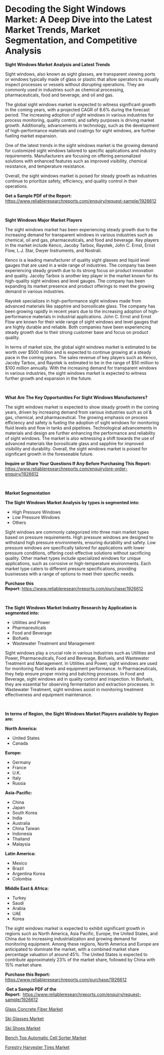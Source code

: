 <p><h1>Decoding the Sight Windows Market: A Deep Dive into the Latest Market Trends, Market Segmentation, and Competitive Analysis</h1></p><p><strong>Sight Windows Market Analysis and Latest Trends</strong></p>
<p><p>Sight windows, also known as sight glasses, are transparent viewing ports or windows typically made of glass or plastic that allow operators to visually inspect processes or vessels without disrupting operations. They are commonly used in industries such as chemical processing, pharmaceuticals, food and beverage, and oil and gas.</p><p>The global sight windows market is expected to witness significant growth in the coming years, with a projected CAGR of 8.6% during the forecast period. The increasing adoption of sight windows in various industries for process monitoring, quality control, and safety purposes is driving market growth. Additionally, advancements in technology, such as the development of high-performance materials and coatings for sight windows, are further fueling market expansion.</p><p>One of the latest trends in the sight windows market is the growing demand for customized sight windows tailored to specific applications and industry requirements. Manufacturers are focusing on offering personalized solutions with enhanced features such as improved visibility, chemical resistance, and temperature resistance.</p><p>Overall, the sight windows market is poised for steady growth as industries continue to prioritize safety, efficiency, and quality control in their operations.</p></p>
<p><strong>Get a Sample PDF of the Report:&nbsp;</strong> <a href="https://www.reliableresearchreports.com/enquiry/request-sample/1926612">https://www.reliableresearchreports.com/enquiry/request-sample/1926612</a></p>
<p>&nbsp;</p>
<p><strong>Sight Windows Major Market Players</strong></p>
<p><p>The sight windows market has been experiencing steady growth due to the increasing demand for transparent windows in various industries such as chemical, oil and gas, pharmaceuticals, and food and beverage. Key players in the market include Kenco, Jacoby Tarbox, Rayotek, John C. Ernst, Ernst Flow, L.J. Star, Dwyer Instruments, and Nostrali.</p><p>Kenco is a leading manufacturer of quality sight glasses and liquid level gauges that are used in a wide range of industries. The company has been experiencing steady growth due to its strong focus on product innovation and quality. Jacoby Tarbox is another key player in the market known for its high-quality sight windows and level gauges. The company has been expanding its market presence and product offerings to meet the growing demand in various industries.</p><p>Rayotek specializes in high-performance sight windows made from advanced materials like sapphire and borosilicate glass. The company has been growing rapidly in recent years due to the increasing adoption of high-performance materials in industrial applications. John C. Ernst and Ernst Flow are known for their wide range of sight windows and level gauges that are highly durable and reliable. Both companies have been experiencing steady growth due to their strong customer base and focus on product quality.</p><p>In terms of market size, the global sight windows market is estimated to be worth over $500 million and is expected to continue growing at a steady pace in the coming years. The sales revenue of key players such as Kenco, Jacoby Tarbox, and Rayotek is estimated to be in the range of $50 million to $100 million annually. With the increasing demand for transparent windows in various industries, the sight windows market is expected to witness further growth and expansion in the future.</p></p>
<p>&nbsp;</p>
<p><strong>What Are The Key Opportunities For Sight Windows Manufacturers?</strong></p>
<p><p>The sight windows market is expected to show steady growth in the coming years, driven by increasing demand from various industries such as oil & gas, chemical, and pharmaceutical. The growing emphasis on process efficiency and safety is fueling the adoption of sight windows for monitoring fluid levels and flow in tanks and pipelines. Technological advancements in materials and design are further enhancing the performance and reliability of sight windows. The market is also witnessing a shift towards the use of advanced materials like borosilicate glass and sapphire for improved visibility and durability. Overall, the sight windows market is poised for significant growth in the foreseeable future.</p></p>
<p><strong>Inquire or Share Your Questions If Any Before Purchasing This Report:</strong> <a href="https://www.reliableresearchreports.com/enquiry/pre-order-enquiry/1926612">https://www.reliableresearchreports.com/enquiry/pre-order-enquiry/1926612</a></p>
<p>&nbsp;</p>
<p><strong>Market Segmentation</strong></p>
<p><strong>The Sight Windows Market Analysis by types is segmented into:</strong></p>
<p><ul><li>High Pressure Windows</li><li>Low Pressure Windows</li><li>Others</li></ul></p>
<p><p>Sight windows are commonly categorized into three main market types based on pressure requirements. High pressure windows are designed to withstand high pressure environments, ensuring durability and safety. Low pressure windows are specifically tailored for applications with lower pressure conditions, offering cost-effective solutions without sacrificing quality. Other market types include specialized windows for unique applications, such as corrosive or high-temperature environments. Each market type caters to different pressure specifications, providing businesses with a range of options to meet their specific needs.</p></p>
<p><strong>Purchase this Report:&nbsp;</strong><a href="https://www.reliableresearchreports.com/purchase/1926612">https://www.reliableresearchreports.com/purchase/1926612</a></p>
<p>&nbsp;</p>
<p><strong>The Sight Windows Market Industry Research by Application is segmented into:</strong></p>
<p><ul><li>Utilities and Power</li><li>Pharmaceuticals</li><li>Food and Beverage</li><li>Biofuels</li><li>Wastewater Treatment and Management</li></ul></p>
<p><p>Sight windows play a crucial role in various industries such as Utilities and Power, Pharmaceuticals, Food and Beverage, Biofuels, and Wastewater Treatment and Management. In Utilities and Power, sight windows are used for monitoring fluid levels and equipment performance. In Pharmaceuticals, they help ensure proper mixing and batching processes. In Food and Beverage, sight windows aid in quality control and inspection. In Biofuels, they are essential for observing fermentation and extraction processes. In Wastewater Treatment, sight windows assist in monitoring treatment effectiveness and equipment maintenance.</p></p>
<p>&nbsp;</p>
<p><strong>In terms of Region, the Sight Windows Market Players available by Region are:</strong></p>
<p>
    <p> <strong> North America: </strong>
        <ul>
            <li>United States</li>
            <li>Canada</li>
        </ul>
        </p> 
    <p> <strong> Europe: </strong>
        <ul>
            <li>Germany</li>
            <li>France</li>
            <li>U.K.</li>
            <li>Italy</li>
            <li>Russia</li>
        </ul>
        </p> 
    <p> <strong> Asia-Pacific: </strong>
        <ul>
            <li>China</li>
            <li>Japan</li>
            <li>South Korea</li>
            <li>India</li>
            <li>Australia</li>
            <li>China Taiwan</li>
            <li>Indonesia</li>
            <li>Thailand</li>
            <li>Malaysia</li>
        </ul>
        </p> 
    <p> <strong> Latin America: </strong>
        <ul>
            <li>Mexico</li>
            <li>Brazil</li>
            <li>Argentina Korea</li>
            <li>Colombia</li>
        </ul>
        </p> 
    <p> <strong> Middle East & Africa: </strong>
        <ul>
            <li>Turkey</li>
            <li>Saudi</li>
            <li>Arabia</li>
            <li>UAE</li>
            <li>Korea</li>
        </ul>
    </p>
    </p>
<p><p>The sight windows market is expected to exhibit significant growth in regions such as North America, Asia Pacific, Europe, the United States, and China due to increasing industrialization and growing demand for monitoring equipment. Among these regions, North America and Europe are anticipated to dominate the market, with a combined market share percentage valuation of around 45%. The United States is expected to contribute approximately 23% of the market share, followed by China with 15% market share.</p></p>
<p><strong>Purchase this Report: </strong><a href="https://www.reliableresearchreports.com/purchase/1926612">https://www.reliableresearchreports.com/purchase/1926612</a></p>
<p>&nbsp;<strong>Get a Sample PDF of the Report:&nbsp;&nbsp;</strong><a href="https://www.reliableresearchreports.com/enquiry/request-sample/1926612">https://www.reliableresearchreports.com/enquiry/request-sample/1926612</a></p>
<p><strong></strong></p>
<p><p><a href="https://bubble-tree-ea4.notion.site/Glass-Concrete-Fiber-Market-A-Comprehensive-Report-of-its-Market-Share-Growth-Trends-2024-2031-efbb3854bacc498a99afdac3631f599d">Glass Concrete Fiber Market</a></p><p><a href="https://view.publitas.com/reportprime-1/ski-glasses-market-offer-valuable-insights-into-market-size-market-share-market-trends-and-projections-spanning-from-2024-to-2031/">Ski Glasses Market</a></p><p><a href="https://view.publitas.com/reportprime-1/ski-shoes-market-a-comprehensive-report-of-its-market-share-growth-trends-2024-2031/">Ski Shoes Market</a></p><p><a href="https://glittery-fuchsia-86a.notion.site/Bench-Top-Automatic-Cell-Sorter-Market-Size-and-Examines-its-Market-Scope-with-a-Primary-Focus-on--f26387073cc742819e0a65d278c1d69b">Bench Top Automatic Cell Sorter Market</a></p><p><a href="https://thundering-castanet-c65.notion.site/Forestry-Harvester-Tires-Market-Offer-Valuable-Insights-into-Market-Size-Market-Share-Market-Trend-4df0a8d2b4914ee38e4262eff1538f78">Forestry Harvester Tires Market</a></p></p>